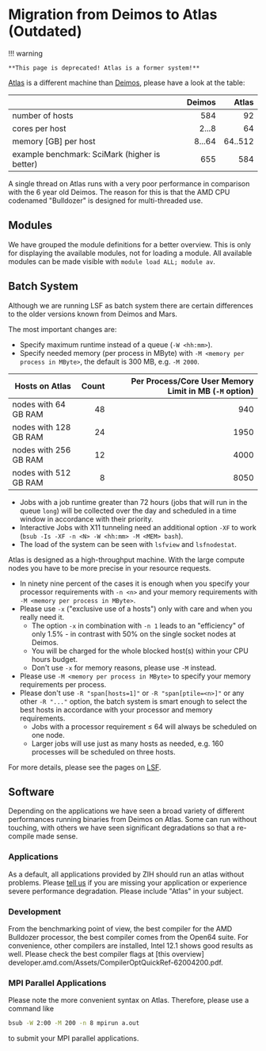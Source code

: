 # Migration from Deimos to Atlas (Outdated)

!!! warning

    **This page is deprecated! Atlas is a former system!**

[Atlas](system_atlas.md) is a different machine than [Deimos](system_deimos.md), please have a look
at the table:

|                                                   | Deimos     | Atlas     |
|---------------------------------------------------|-----------:|----------:|
| number of hosts                                   | 584        | 92        |
| cores per host                                    | 2...8      | 64        |
| memory \[GB\] per host                            | 8...64     | 64..512   |
| example benchmark: SciMark (higher is better)     | 655        | 584       |

A single thread on Atlas runs with a very poor performance in comparison
with the 6 year old Deimos. The reason for this is that the AMD CPU
codenamed "Bulldozer" is designed for multi-threaded use.

## Modules

We have grouped the module definitions for a better overview. This is
only for displaying the available modules, not for loading a module. All
available modules can be made visible with `module load ALL; module av`.

## Batch System

Although we are running LSF as batch system there are certain
differences to the older versions known from Deimos and Mars.

The most important changes are:

-   Specify maximum runtime instead of a queue (`-W <hh:mm>`).
-   Specify needed memory (per process in MByte) with
    `-M <memory per process in MByte>`, the default is 300 MB, e.g.
    `-M 2000`.

| Hosts on Atlas        | Count  | Per Process/Core User Memory Limit in MB (`-M` option) |
|-----------------------|-------:|-------------------------------------------------------:|
| nodes with 64 GB RAM  | 48     | 940                                                    |
| nodes with 128 GB RAM | 24     | 1950                                                   |
| nodes with 256 GB RAM | 12     | 4000                                                   |
| nodes with 512 GB RAM | 8      | 8050                                                   |

- Jobs with a job runtime greater than 72 hours (jobs that will run in
  the queue `long`) will be collected over the day and scheduled in a
  time window in accordance with their priority.
- Interactive Jobs with X11 tunneling need an additional option `-XF`
  to work (`bsub -Is -XF -n <N> -W <hh:mm> -M <MEM> bash`).
- The load of the system can be seen with `lsfview` and `lsfnodestat`.

Atlas is designed as a high-throughput machine. With the large compute
nodes you have to be more precise in your resource requests.

- In ninety nine percent of the cases it is enough when you specify
  your processor requirements with `-n <n>` and your memory
  requirements with `-M <memory per process in MByte>`.
- Please use `-x` ("exclusive use of a hosts") only with care and when you really need it.
  - The option `-x` in combination with `-n 1` leads to an
    "efficiency" of only 1.5% - in contrast with 50% on the single
    socket nodes at Deimos.
  - You will be charged for the whole blocked host(s) within your
    CPU hours budget.
  - Don't use `-x` for memory reasons, please use `-M` instead.
- Please use `-M <memory per process in MByte>` to specify your memory
  requirements per process.
- Please don't use `-R "span[hosts=1]"` or `-R "span[ptile=<n>]"` or
  any other `-R "..."` option, the batch system is smart enough to select the best hosts in accordance
  with your processor and memory requirements.
  - Jobs with a processor requirement ≤ 64 will always be scheduled
    on one node.
  - Larger jobs will use just as many hosts as needed, e.g. 160
    processes will be scheduled on three hosts.

For more details, please see the pages on [LSF](platform_lsf.md).

## Software

Depending on the applications we have seen a broad variety of different
performances running binaries from Deimos on Atlas. Some can run without
touching, with others we have seen significant degradations so that a
re-compile made sense.

### Applications

As a default, all applications provided by ZIH should run an atlas
without problems. Please [tell us](mailto:hpcsupport@zih.tu-dresden.de)
if you are missing your application or experience severe performance
degradation. Please include "Atlas" in your subject.

### Development

From the benchmarking point of view, the best compiler for the AMD Bulldozer processor, the best
compiler comes from the Open64 suite. For convenience, other compilers are installed, Intel 12.1
shows good results as well. Please check the best compiler flags at
[this overview] developer.amd.com/Assets/CompilerOptQuickRef-62004200.pdf.

### MPI Parallel Applications

Please note the more convenient syntax on Atlas. Therefore, please use a
command like

```Bash
bsub -W 2:00 -M 200 -n 8 mpirun a.out
```

to submit your MPI parallel applications.
